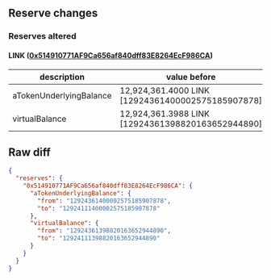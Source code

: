 ## Reserve changes

### Reserves altered

#### LINK ([0x514910771AF9Ca656af840dff83E8264EcF986CA](https://etherscan.io/address/0x514910771AF9Ca656af840dff83E8264EcF986CA))

| description | value before | value after |
| --- | --- | --- |
| aTokenUnderlyingBalance | 12,924,361.4000 LINK [12924361400002575185907878] | 12,924,111.4000 LINK [12924111400002575185907878] |
| virtualBalance | 12,924,361.3988 LINK [12924361398820163652944890] | 12,924,111.3988 LINK [12924111398820163652944890] |


## Raw diff

```json
{
  "reserves": {
    "0x514910771AF9Ca656af840dff83E8264EcF986CA": {
      "aTokenUnderlyingBalance": {
        "from": "12924361400002575185907878",
        "to": "12924111400002575185907878"
      },
      "virtualBalance": {
        "from": "12924361398820163652944890",
        "to": "12924111398820163652944890"
      }
    }
  }
}
```